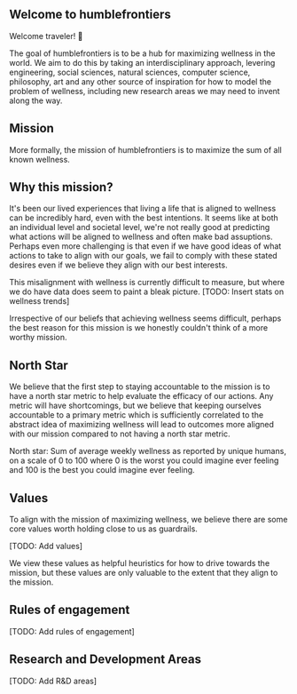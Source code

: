 ## Welcome to humblefrontiers

Welcome traveler! 👋

The goal of humblefrontiers is to be a hub for maximizing wellness in the world. We aim to do this by taking an interdisciplinary approach, levering engineering, 
social sciences, natural sciences, computer science, philosophy, art and any other source of inspiration for how to model the problem of wellness, including 
new research areas we may need to invent along the way.

## Mission
More formally, the mission of humblefrontiers is to maximize the sum of all known wellness.

## Why this mission?
It's been our lived experiences that living a life that is aligned to wellness can be incredibly hard, even with the best intentions. It seems like at both 
an individual level and societal level, we're not really good at predicting what actions will be aligned to wellness and often make bad assuptions. Perhaps even 
more challenging is that even if we have good ideas of what actions to take to align with our goals, we fail to comply with these stated desires even if we believe 
they align with our best interests.

This misalignment with wellness is currently difficult to measure, but where we do have data does seem to paint a bleak picture. [TODO: Insert stats on wellness trends]

Irrespective of our beliefs that achieving wellness seems difficult, perhaps the best reason for this mission is we honestly couldn't think of a more worthy mission.

## North Star
We believe that the first step to staying accountable to the mission is to have a north star metric to help evaluate the efficacy of our actions. Any metric 
will have shortcomings, but we believe that keeping ourselves accountable to a primary metric which is sufficiently correlated to the abstract idea of maximizing 
wellness will lead to outcomes more aligned with our mission compared to not having a north star metric.

North star: Sum of average weekly wellness as reported by unique humans, on a scale of 0 to 100 where 0 is the worst you could imagine ever feeling and 100 is 
the best you could imagine ever feeling.

## Values
To align with the mission of maximizing wellness, we believe there are some core values worth holding close to us as guardrails.

[TODO: Add values]

We view these values as helpful heuristics for how to drive towards the mission, but these values are only valuable to the extent that they align to the mission.

## Rules of engagement

[TODO: Add rules of engagement]

## Research and Development Areas

[TODO: Add R&D areas]

<!--

**Here are some ideas to get you started:**

🙋‍♀️ A short introduction - what is your organization all about?
🌈 Contribution guidelines - how can the community get involved?
👩‍💻 Useful resources - where can the community find your docs? Is there anything else the community should know?
🍿 Fun facts - what does your team eat for breakfast?
🧙 Remember, you can do mighty things with the power of [Markdown](https://docs.github.com/github/writing-on-github/getting-started-with-writing-and-formatting-on-github/basic-writing-and-formatting-syntax)
-->
